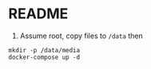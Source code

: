 # README

1) Assume root, copy files to `/data` then

```
mkdir -p /data/media
docker-compose up -d
```
